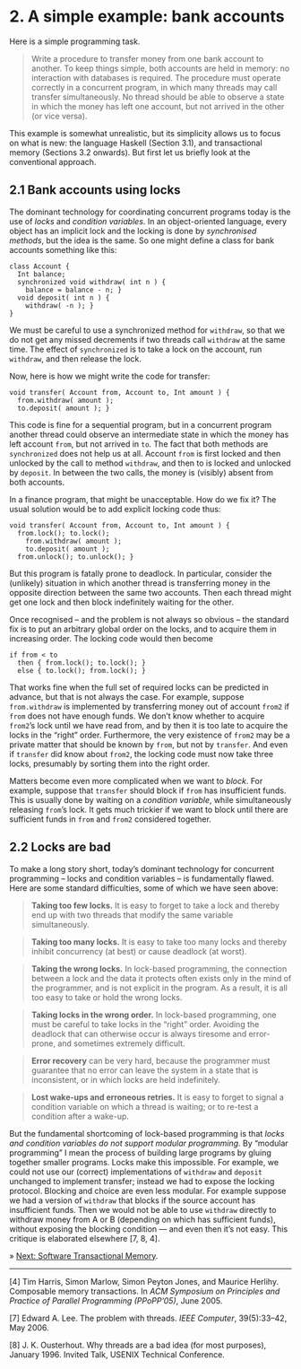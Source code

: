 # 2. A simple example: bank accounts

Here is a simple programming task.

> Write a procedure to transfer money from one bank account to another. To keep things simple, both accounts are held in memory: no interaction with databases is required. The procedure must operate correctly in a concurrent program, in which many threads may call
transfer simultaneously. No thread should be able to observe a state in which the money has left one account, but not arrived in the other (or vice versa).

This example is somewhat unrealistic, but its simplicity allows us to focus on
what is new: the language Haskell (Section 3.1), and transactional memory
(Sections 3.2 onwards). But first let us briefly look at the conventional approach.

## 2.1 Bank accounts using locks

The dominant technology for coordinating concurrent programs today is the use
of _locks_ and _condition variables_. In an object-oriented language, every object
has an implicit lock and the locking is done by _synchronised methods_, but the
idea is the same. So one might define a class for bank accounts something like
this:

```
class Account {
  Int balance;
  synchronized void withdraw( int n ) {
    balance = balance - n; }
  void deposit( int n ) {
    withdraw( -n ); }
}
```

We must be careful to use a synchronized method for `withdraw`, so that we do
not get any missed decrements if two threads call `withdraw` at the same time.
The effect of `synchronized` is to take a lock on the account, run `withdraw`, and
then release the lock.

Now, here is how we might write the code for transfer:

```
void transfer( Account from, Account to, Int amount ) {
  from.withdraw( amount );
  to.deposit( amount ); }
```

This code is fine for a sequential program, but in a concurrent program another
thread could observe an intermediate state in which the money has left account
`from`, but not arrived in `to`. The fact that both methods are `synchronized`
does not help us at all. Account `from` is first locked and then unlocked by the
call to method `withdraw`, and then to is locked and unlocked by `deposit`. In
between the two calls, the money is (visibly) absent from both accounts.

In a finance program, that might be unacceptable. How do we fix it? The usual
solution would be to add explicit locking code thus:

```
void transfer( Account from, Account to, Int amount ) {
  from.lock(); to.lock();
    from.withdraw( amount );
    to.deposit( amount );
  from.unlock(); to.unlock(); }
```

But this program is fatally prone to deadlock. In particular, consider the (unlikely) situation in which another thread is transferring money in the opposite
direction between the same two accounts. Then each thread might get one lock
and then block indefinitely waiting for the other.

Once recognised – and the problem is not always so obvious – the standard fix is
to put an arbitrary global order on the locks, and to acquire them in increasing
order. The locking code would then become

```
if from < to
  then { from.lock(); to.lock(); }
  else { to.lock(); from.lock(); }
```

That works fine when the full set of required locks can be predicted in advance,
but that is not always the case. For example, suppose `from.withdraw` is implemented by transferring money out of account `from2` if `from` does not have
enough funds. We don’t know whether to acquire `from2`’s lock until we have
read from, and by then it is too late to acquire the locks in the “right” order.
Furthermore, the very existence of `from2` may be a private matter that should
be known by `from`, but not by `transfer`. And even if `transfer` did know about
`from2`, the locking code must now take three locks, presumably by sorting them
into the right order.

Matters become even more complicated when we want to _block_. For example,
suppose that `transfer` should block if `from` has insufficient funds. This is
usually done by waiting on a _condition variable_, while simultaneously releasing
`from`’s lock. It gets much trickier if we want to block until there are sufficient
funds in `from` and `from2` considered together.

## 2.2 Locks are bad

To make a long story short, today’s dominant technology for concurrent programming – locks and condition variables – is fundamentally flawed. Here are
some standard difficulties, some of which we have seen above:

> **Taking too few locks.** It is easy to forget to take a lock and thereby end up with two threads that modify the same variable simultaneously.

> **Taking too many locks.** It is easy to take too many locks and thereby inhibit concurrency (at best) or cause deadlock (at worst).

> **Taking the wrong locks.** In lock-based programming, the connection between a lock and the data it protects often exists only in the mind of the programmer, and is not explicit in the program. As a result, it is all too easy to take or hold the wrong locks.

> **Taking locks in the wrong order.** In lock-based programming, one must be careful to take locks in the “right” order. Avoiding the deadlock that can otherwise occur is always tiresome and error-prone, and sometimes extremely difficult.

> **Error recovery** can be very hard, because the programmer must guarantee that no error can leave the system in a state that is inconsistent, or in which locks are held indefinitely.

> **Lost wake-ups and erroneous retries.** It is easy to forget to signal a condition variable on which a thread is waiting; or to re-test a condition after a wake-up.

But the fundamental shortcoming of lock-based programming is that _locks and
condition variables do not support modular programming_. By “modular programming” I mean the process of building large programs by gluing together
smaller programs. Locks make this impossible. For example, we could not use
our (correct) implementations of `withdraw` and `deposit` unchanged to implement transfer; instead we had to expose the locking protocol. Blocking and
choice are even less modular. For example suppose we had a version of `withdraw`
that blocks if the source account has insufficient funds. Then we would not be
able to use `withdraw` directly to withdraw money from A or B (depending on
which has sufficient funds), without exposing the blocking condition — and even
then it’s not easy. This critique is elaborated elsewhere [7, 8, 4].

» [Next: Software Transactional Memory](3-software-transactional-memory).

---

[4] Tim Harris, Simon Marlow, Simon Peyton Jones, and Maurice Herlihy.
Composable memory transactions. In _ACM Symposium on Principles and
Practice of Parallel Programming (PPoPP’05)_, June 2005.

[7] Edward A. Lee. The problem with threads. _IEEE Computer_, 39(5):33–42,
May 2006.

[8] J. K. Ousterhout. Why threads are a bad idea (for most purposes), January 1996. Invited Talk, USENIX Technical Conference.
